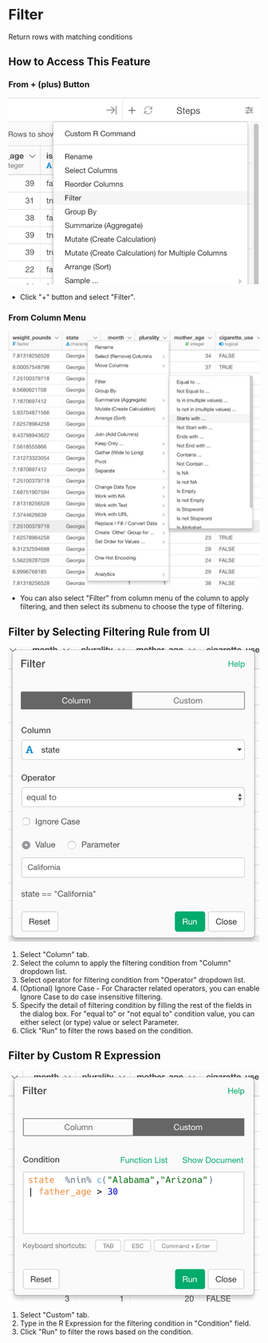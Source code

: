 # Filter
Return rows with matching conditions

## How to Access This Feature

### From + (plus) Button
![](images/command-filter-df-menu.png)

* Click "+" button and select "Filter".

### From Column Menu
![](images/command-filter-column-menu.png)

* You can also select "Filter" from column menu of the column to apply filtering, and then select its submenu to choose the type of filtering.

## Filter by Selecting Filtering Rule from UI
![](images/filter.png)

1. Select "Column" tab.
2. Select the column to apply the filtering condition from "Column" dropdown list.
3. Select operator for filtering condition from "Operator" dropdown list.
4. (Optional) Ignore Case - For Character related operators, you can enable Ignore Case to do case insensitive filtering.
4. Specify the detail of filtering condition by filling the rest of the fields in the dialog box. For "equal to" or "not equal to" condition value, you can either select (or type) value or select Parameter.
5. Click "Run" to filter the rows based on the condition.

## Filter by Custom R Expression
![](images/filter_custom.png)

1. Select "Custom" tab.
2. Type in the R Expression for the filtering condition in "Condition" field.
3. Click "Run" to filter the rows based on the condition.

